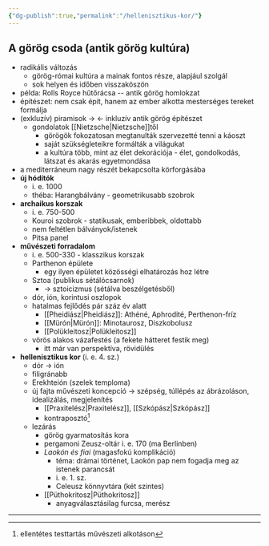 ```yaml
---
{"dg-publish":true,"permalink":"/hellenisztikus-kor/"}
---
```


## A görög csoda (antik görög kultúra)
- radikális változás
	- görög-római kultúra a mainak fontos része, alapjául szolgál
	- sok helyen és időben visszaköszön
- példa: Rolls Royce hűtőrácsa -- antik görög homlokzat
- építészet: nem csak épít, hanem az ember alkotta mesterséges tereket formálja
- (exkluzív) piramisok -> <- inkluzív antik görög építészet
	- gondolatok [[Nietzsche\|Nietzsche]]től
		- görögök fokozatosan megtanulták szervezetté tenni a káoszt
		- saját szükségleteikre formálták a világukat
		- a kultúra több, mint az élet dekorációja - élet, gondolkodás, látszat és akarás egyetmondása
- a mediterráneum nagy részét bekapcsolta körforgásába
- **új hódítók**
	- i. e. 1000
	- théba: Harangbálvány - geometrikusabb szobrok
- **archaikus korszak**
	- i. e. 750-500
	- Kouroi szobrok - statikusak, emberibbek, oldottabb
	- nem feltétlen bálványok/istenek
	- Pitsa panel
- **művészeti forradalom**
	- i. e. 500-330 - klasszikus korszak
	- Parthenon épülete
		- egy ilyen épületet közösségi elhatározás hoz létre
	- Sztoa (publikus sétálócsarnok)
		- -> sztoicizmus (sétálva beszélgetésből)
	- dór, ión, korintusi oszlopok
	- hatalmas fejlődés pár száz év alatt
		- [[Pheidiász\|Pheidiász]]: Athéné, Aphrodité, Perthenon-fríz
		- [[Mürón\|Mürón]]: Minotaurosz, Diszkobolusz
		- [[Polükleitosz\|Polükleitosz]]
	- vörös alakos vázafestés (a fekete hátteret festik meg)
		- itt már van perspektíva, rövidülés
- **hellenisztikus kor** (i. e. 4. sz.)
	- dór -> ión
	- filigránabb
	- Erekhteión (szelek temploma)
	- új fajta művészeti koncepció -> szépség, túllépés az ábrázoláson, idealizálás, megjelenítés
		- [[Praxitelész\|Praxitelész]], [[Szkópász\|Szkópász]]
		- kontraposztó[^6]
	- lezárás
		- görög gyarmatosítás kora
		- pergamoni Zeusz-oltár i. e. 170 (ma Berlinben)
		- *Laokón és fiai* (magasfokú komplikáció)
			- téma: drámai történet, Laokón pap nem fogadja meg az istenek parancsát
			- i. e. 1. sz.
			- Celeusz könnyvtára (két szintes)
		- [[Püthokritosz\|Püthokritosz]]
			- anyagválasztásilag furcsa, merész

---
[^6]: ellentétes testtartás művészeti alkotáson